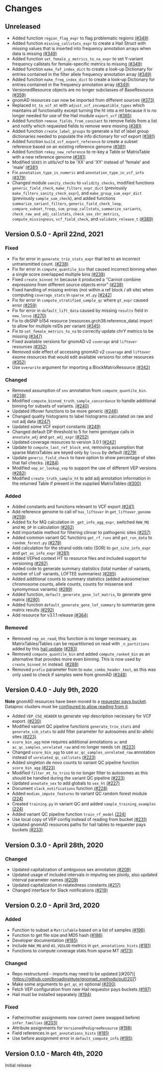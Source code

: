 # Changes

## Unreleased
* Added function `region_flag_expr` to flag problematic regions [(#349)](https://github.com/broadinstitute/gnomad_methods/pull/349/files)
* Added function `missing_callstats_expr` to create a Hail Struct with missing values that is inserted into frequency annotation arrays when data is missing [(#349)](https://github.com/broadinstitute/gnomad_methods/pull/349/files)
* Added function `set_female_y_metrics_to_na_expr` to set Y-variant frequency callstats for female-specific metrics to missing [(#349)](https://github.com/broadinstitute/gnomad_methods/pull/349/files)
* Added function `make_faf_index_dict` to create a look-up Dictionary for entries contained in the filter allele frequency annotation array [(#349)](https://github.com/broadinstitute/gnomad_methods/pull/349/files)
* Added function `make_freq_index_dict` to create a look-up Dictionary for entries contained in the frequency annotation array [(#349)](https://github.com/broadinstitute/gnomad_methods/pull/349/files)
* VersionedResource objects are no longer subclasses of BaseResource [(#359)](https://github.com/broadinstitute/gnomad_methods/pull/359)
* gnomAD resources can now be imported from different sources [(#373)](https://github.com/broadinstitute/gnomad_methods/pull/373)
* Replaced `ht_to_vcf_mt` with `adjust_vcf_incompatible_types` which maintains all functionality except turning the ht into a mt because it is no longer needed for use of the Hail module `export_vcf` [(#365)](https://github.com/broadinstitute/gnomad_methods/pull/365/files)
* Added function `remove_fields_from_constant` to remove fields from a list and notify which requested fields to remove were missing [(#381)](https://github.com/broadinstitute/gnomad_methods/pull/381)
* Added function `create_label_groups` to generate a list of label group dictionaries needed to populate the info dictionary for vcf export [(#381)](https://github.com/broadinstitute/gnomad_methods/pull/381)
* Added function `build_vcf_export_reference` to create a subset reference based on an existing reference genome [(#381)](https://github.com/broadinstitute/gnomad_methods/pull/381)
* Added function `rekey_new_reference` to re-key a Table or MatrixTable with a new reference genome [(#381)](https://github.com/broadinstitute/gnomad_methods/pull/381)
* Modified `SEXES` in utils/vcf to be 'XX' and 'XY' instead of 'female' and 'male' [(#381)](https://github.com/broadinstitute/gnomad_methods/pull/381)
* Fix `annotation_type_is_numeric` and `annotation_type_in_vcf_info` [(#379)](https://github.com/broadinstitute/gnomad_methods/pull/379)
* Changed module `sanity_checks` to `validity_checks`, modified functions `generic_field_check`, `make_filters_expr_dict` (previously `make_filters_sanity_check_expr`), and `make_group_sum_expr_dict` (previously `sample_sum_check`), and added functions `summarize_variant_filters`, `generic_field_check_loop`, `compare_subset_freqs`, `sum_group_callstats`, `summarize_variants`, `check_raw_and_adj_callstats`, `check_sex_chr_metrics`, `compute_missingness`, `vcf_field_check`, and `validate_release_t` [(#389)](https://github.com/broadinstitute/gnomad_methods/pull/389)

## Version 0.5.0 - April 22nd, 2021

### Fixed

* Fix for error in `generate_trio_stats_expr` that led to an incorrect untransmitted count. [(#238)](https://github.com/broadinstitute/gnomad_methods/pull/238)
* Fix for error in `compute_quantile_bin` that caused incorrect binning when a single score overlapped multiple bins [(#238)](https://github.com/broadinstitute/gnomad_methods/pull/238)
* Fixed `create_binned_ht` because it produced a "Cannot combine expressions from different source objects error" [(#238)](https://github.com/broadinstitute/gnomad_methods/pull/238)
* Fixed handling of missing entries (not within a ref block / alt site) when computing `coverage_stats` in `sparse_mt.py` [[#242]](https://github.com/broadinstitute/gnomad_methods/pull/242)
* Fix for error in `compute_stratified_sample_qc` where `gt_expr` caused error [(#259)](https://github.com/broadinstitute/gnomad_methods/pull/259)
* Fix for error in `default_lift_data` caused by missing `results` field in `new_locus` [(#270)](https://github.com/broadinstitute/gnomad_methods/pull/270)
* Fix to dbSNP b154 resource (resources.grch38.reference_data) import to allow for multiple rsIDs per variant [(#345)](https://github.com/broadinstitute/gnomad_methods/pull/345)
* Fix to `set_female_metrics_to_na` to correctly update chrY metrics to be missing [(#347)](https://github.com/broadinstitute/gnomad_methods/pull/347)
* Fixed available versions for gnomAD v2 `coverage` and `liftover` resources [(#352)](https://github.com/broadinstitute/gnomad_methods/pull/352)
* Removed side effect of accessing gnomAD v2 `coverage` and `liftover` exome resources that would edit available versions for other resources [(#352)](https://github.com/broadinstitute/gnomad_methods/pull/352)
* Use `overwrite` argument for importing a BlockMatrixResource [(#342)](https://github.com/broadinstitute/gnomad_methods/pull/342)

### Changed

* Removed assumption of `snv` annotation from `compute_quantile_bin`. [(#238)](https://github.com/broadinstitute/gnomad_methods/pull/238)
* Modified `compute_binned_truth_sample_concordance` to handle additional binning for subsets of variants. [(#240)](https://github.com/broadinstitute/gnomad_methods/pull/240)
* Updated liftover functions to be more generic [(#246)](https://github.com/broadinstitute/gnomad_methods/pull/246)
* Changed quality histograms to label histograms calculated on raw and not adj data [(#247)](https://github.com/broadinstitute/gnomad_methods/pull/247)
* Updated some VCF export constants [(#249)](https://github.com/broadinstitute/gnomad_methods/pull/249)
* Changed default DP threshold to 5 for hemi genotype calls in `annotate_adj` and `get_adj_expr` [(#252)](https://github.com/broadinstitute/gnomad_methods/pull/252)
* Updated coverage resources to version 3.0.1 [[#242]](https://github.com/broadinstitute/gnomad_methods/pull/242)
* Update to `compute_last_ref_block_end`, removing assumption that sparse MatrixTables are keyed only by `locus` by default [(#279)](https://github.com/broadinstitute/gnomad_methods/pull/279)
* Update `generic_field_check` to have option to show percentage of sites that fail checks. [(#284)](https://github.com/broadinstitute/gnomad_methods/pull/284)
* Modified `vep_or_lookup_vep` to support the use of different VEP versions [(#282)](https://github.com/broadinstitute/gnomad_methods/pull/282)
* Modified `create_truth_sample_ht` to add adj annotation information in the returned Table if present in the supplied MatrixTables [(#300)](https://github.com/broadinstitute/gnomad_methods/pull/300)

### Added

* Added constants and functions relevant to VCF export [(#241)](https://github.com/broadinstitute/gnomad_methods/pull/241)
* Add reference genome to call of `has_liftover` in `get_liftover_genome` [(#259)](https://github.com/broadinstitute/gnomad_methods/pull/259)
* Added fix for MQ calculation in `_get_info_agg_expr`, switched `RAW_MQ` and `MQ_DP` in calculation [(#262)](https://github.com/broadinstitute/gnomad_methods/pull/262)
* Add importable method for filtering clinvar to pathogenic sites [(#257)](https://github.com/broadinstitute/gnomad_methods/pull/257)
* Added common variant QC functions `get_rf_runs` and `get_run_data` to `random_forest.py` [(#278)](https://github.com/broadinstitute/gnomad_methods/pull/278)
* Add calculation for the strand odds ratio (SOR) to `get_site_info_expr` and `get_as_info_expr` [(#281)](https://github.com/broadinstitute/gnomad_methods/pull/281)
* Added VEPed context HT to resource files and included support for versioning [(#282)](https://github.com/broadinstitute/gnomad_methods/pull/282)
* Added code to generate summary statistics (total number of variants, number of LoF variants, LOFTEE summaries) [(#285)](https://github.com/broadinstitute/gnomad_methods/pull/285)
* Added additional counts to summary statistics (added autosome/sex chromosome counts, allele counts, counts for missense and synomymous variants) [(#289)](https://github.com/broadinstitute/gnomad_methods/pull/289)
* Added function, `default_generate_gene_lof_matrix`, to generate gene matrix [(#290)](https://github.com/broadinstitute/gnomad_methods/pull/290)
* Added function `default_generate_gene_lof_summary` to summarize gene matrix results [(#292)](https://github.com/broadinstitute/gnomad_methods/pull/292)
* Add resource for v3.1.1 release [(#364)](https://github.com/broadinstitute/gnomad_methods/pull/364)

### Removed

* Removed `rep_on_read`; this function is no longer necessary, as MatrixTables/Tables can be repartitioned on read with `_n_partitions` added by this [hail update](https://github.com/hail-is/hail/pull/9887) [(#283)](https://github.com/broadinstitute/gnomad_methods/pull/283)
* Removed `compute_quantile_bin` and added `compute_ranked_bin` as an alternative that provides more even binning. This is now used by `create_binned_ht` instead. [(#288)](https://github.com/broadinstitute/gnomad_methods/pull/288)
* Removed `prefix` parameter from  to `make_combo_header_text`, as this was only used to check if samples were from gnomAD [(#348)](https://github.com/broadinstitute/gnomad_methods/pull/348)

## Version 0.4.0 - July 9th, 2020

**Note** gnomAD resources have been moved to a [requester pays bucket](https://cloud.google.com/storage/docs/requester-pays).
Dataproc clusters must be [configured to allow reading from it](https://hail.is/docs/0.2/cloud/google_cloud.html#requester-pays).

* Added `VEP_CSQ_HEADER` to generate vep description necessary for VCF export. [(#230)](https://github.com/broadinstitute/gnomad_methods/pull/230)
* Modified variant QC pipeline functions `generate_trio_stats` and `generate_sib_stats` to add filter parameter for autosomes and bi-allelic sites [(#223)](https://github.com/broadinstitute/gnomad_methods/pull/223)
* `score_bin_agg` now requires additional annotations `ac` and `ac_qc_samples_unrelated_raw` and no longer needs `tdt` [(#223)](https://github.com/broadinstitute/gnomad_methods/pull/223)
* Changed `score_bin_agg` to use `ac_qc_samples_unrelated_raw` annotation instead of `unrelated_qc_callstats` [(#223)](https://github.com/broadinstitute/gnomad_methods/pull/223)
* Added singleton de novo counts to variant QC pipeline function `score_bin_agg` [(#223)](https://github.com/broadinstitute/gnomad_methods/pull/223)
* Modified `filter_mt_to_trios` to no longer filter to autosomes as this should be handled during the variant QC pipeline [(#223)](https://github.com/broadinstitute/gnomad_methods/pull/223)
* Updated `annotate_sex` to add globals to `sex_ht` [(#227)](https://github.com/broadinstitute/gnomad_methods/pull/227)
* Document `slack_notifications` function [(#228)](https://github.com/broadinstitute/gnomad_methods/pull/228)
* Added `median_impute_features` to variant QC random forest module [(224)](https://github.com/broadinstitute/gnomad_methods/pull/224)
* Created `training.py` in variant QC and added `sample_training_examples` [(224)](https://github.com/broadinstitute/gnomad_methods/pull/224)
* Added variant QC pipeline function `train_rf_model` [(224)](https://github.com/broadinstitute/gnomad_methods/pull/224)
* Use local copy of VEP config instead of reading from bucket [(#231)](https://github.com/broadinstitute/gnomad_methods/pull/231)
* Updated gnomAD resources paths for hail tables to requester pays buckets [(#233)](https://github.com/broadinstitute/gnomad_methods/pull/233)

## Version 0.3.0 - April 28th, 2020

### Changed

* Updated capitalization of ambiguous sex annotation [(#208)](https://github.com/broadinstitute/gnomad_methods/pull/208)
* Updated usage of included intervals in imputing sex ploidy, also updated interval parameter names [(#209)](https://github.com/broadinstitute/gnomad_methods/pull/209)
* Updated capitalization in relatedness constants [(#217)](https://github.com/broadinstitute/gnomad_methods/pull/217)
* Changed interface for Slack notifications [(#219)](https://github.com/broadinstitute/gnomad_methods/pull/219)

## Version 0.2.0 - April 3rd, 2020

### Added

* Function to subset a `MatrixTable` based on a list of samples [(#196)](https://github.com/broadinstitute/gnomad_methods/pull/196)
* Function to get file size and MD5 hash [(#186)](https://github.com/broadinstitute/gnomad_methods/pull/186)
* Developer documentation [(#185)](https://github.com/broadinstitute/gnomad_methods/pull/185)
* Include `RAW_MQ` and `AS_VQSLOD` metrics in `get_annotations_hists` [(#181)](https://github.com/broadinstitute/gnomad_methods/pull/181)
* Functions to compute coverage stats from sparse MT [(#173)](https://github.com/broadinstitute/gnomad_methods/pull/173)

### Changed

* Repo restructured - imports may need to be updated [(#207)] (https://github.com/broadinstitute/gnomad_methods/pull/207)
* Make some arguments to `get_qc_mt` optional [(#200)](https://github.com/broadinstitute/gnomad_methods/pull/200)
* Fetch VEP configuration from new Hail requestor pays buckets [(#197)](https://github.com/broadinstitute/gnomad_methods/pull/197)
* Hail must be installed separately [(#194)](https://github.com/broadinstitute/gnomad_methods/pull/194)

### Fixed

* Father/mother assignments now correct (were swapped before) `infer_families` [(#203)](https://github.com/broadinstitute/gnomad_methods/pull/203)
* Attribute assignments for `VersionedPedigreeResource` [(#198)](https://github.com/broadinstitute/gnomad_methods/pull/198)
* Field references in `get_annotations_hists` [(#181)](https://github.com/broadinstitute/gnomad_methods/pull/181)
* Use before assignment error in `default_compute_info` [(#195)](https://github.com/broadinstitute/gnomad_methods/pull/195)

## Version 0.1.0 - March 4th, 2020

Initial release
